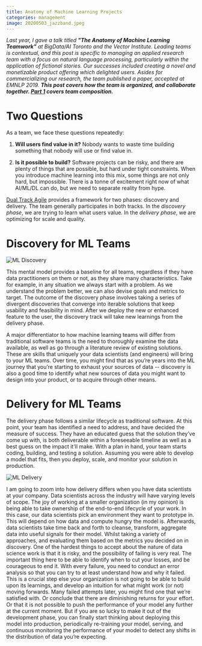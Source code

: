 ```yaml
---
title: Anatomy of Machine Learning Projects
categories: management
image: 20200503_jazzband.jpeg
---
```


_Last year, I gave a talk titled **"The Anatomy of Machine Learning Teamwork"** at BigData/AI Toronto and the Vector Institute.  Leading teams is contextual, and this post is specific to managing an applied research team with a focus on natural language processing, particularly within the application of fictional stories.  Our successes included creating a novel and monetizable product offering which delighted users.  Asides for commercializing our research, the team published a paper, accepted at EMNLP 2019.  **This post covers how the team is organized, and collaborate together. [Part 1][part1] covers team composition.**_

# Two Questions 

As a team, we face these questions repeatedly:

1. **Will users find value in it?**  Nobody wants to waste time building something that nobody will use or find value in.

1. **Is it possible to build?**  Software projects can be risky, and there are plenty of things that are possible, but hard under tight constraints.  When you introduce machine learning into this mix, some things are not only hard, but impossible.  There is a tonne of excitement right now of what AI/ML/DL can do, but we need to separate reality from hype.

[Dual Track Agile](https://www.mindtheproduct.com/dual-track-agile-messy-leads-innovation/) provides a framework for two phases: discovery and delivery.  The team generally participates in both tracks.  In the _discovery phase_, we are trying to learn what users value.  In the _delivery phase_, we are optimizing for scale and quality.

# Discovery for ML Teams

![ML Discovery](../../assets/images/20200503_ml_discovery.png)

This mental model provides a baseline for all teams, regardless if they have data practitioners on them or not, as they share many characteristics.  Take for example, in any situation we always start with a problem.  As we understand the problem better, we can also devise goals and metrics to target.  The outcome of the discovery phase involves taking a series of divergent discoveries that converge into iterable solutions that keep usability and feasibility in mind.  After we deploy the new or enhanced feature to the user, the discovery track will take new learnings from the delivery phase.

A major differentiator to how machine learning teams will differ from traditional software teams is the need to thoroughly examine the data available, as well as go through a literature review of existing solutions.  These are skills that uniquely your data scientists (and engineers) will bring to your ML teams.  Over time, you might find that as you’re years into the ML journey that you’re starting to exhaust your sources of data -- discovery is also a good time to identify what new sources of data you might want to design into your product, or to acquire through other means.

# Delivery for ML Teams

The delivery phase follows a similar lifecycle as traditional software.  At this point, your team has identified a need to address, and have decided the measure of success.  They have an educated guess that the solution they’ve come up with, is both deliverable within a foreseeable timeline as well as a best guess on the impact it'll make.  With a plan in hand, your team starts coding, building, and testing a solution.  Assuming you were able to develop a model that fits, then you deploy, scale, and monitor your solution in production.

![ML Delivery](../../assets/images/20200503_ml_delivery.png)

I am going to zoom into how delivery differs when you have data scientists at your company.  Data scientists across the industry will have varying levels of scope.  The joy of working at a smaller organization (in my opinion) is being able to take ownership of the end-to-end lifecycle of your work.  In this case, our data scientists pick an environment they want to prototype in.  This will depend on how data and compute hungry the model is.  Afterwards, data scientists take time back and forth to cleanse, transform, aggregate data into useful signals for their model.  Whilst taking a variety of approaches, and evaluating them based on the metrics you decided on in discovery.  One of the hardest things to accept about the nature of data science work is that it is risky, and the possibility of failing is very real.  The important thing here to be able to identify when to cut your losses, and be courageous to end it.  With every failure, you need to conduct an error analysis so that you can try to at least understand how and why it failed.  This is a crucial step else your organization is not going to be able to build upon its learnings, and develop an intuition for what might work (or not) moving forwards.  Many failed attempts later, you might find one that we’re satisfied with.  Or conclude that there are diminishing returns for your effort.  Or that it is not possible to push the performance of your model any further at the current moment.  But if you are so lucky to make it out of the development phase, you can finally start thinking about deploying this model into production, periodically re-training your model, serving, and continuous monitoring the performance of your model to detect any shifts in the distribution of data you’re expecting.

[part1]: ../ml-team
